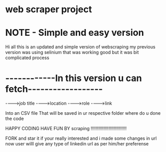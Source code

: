 # web scraper project

# NOTE - Simple and easy version

Hi all this is an updated and simple version of webscraping my previous version was using selinium that was working good but it was bit complicated process

# ------------In this version u can fetch------------------

---->job title
---->location
---->role
---->link


Into an CSV file That will be saved in ur respective folder where do u done the code

HAPPY CODING HAVE FUN BY scraping !!!!!!!!!!!!!!!!!!!!!!!!!!!!

FORK and star it if your really interested
and i made some changes in url now user willl give any type of linkedin url as per him/her preferense
